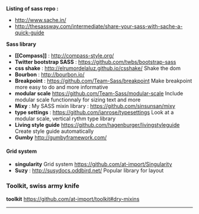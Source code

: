 **Listing of sass repo :**
* http://www.sache.in/
* http://thesassway.com/intermediate/share-your-sass-with-sache-a-quick-guide

**Sass library**
* **[[Compass]]** : http://compass-style.org/
* **Twitter bootstrap SASS** : https://github.com/twbs/bootstrap-sass
* **css shake** : http://elrumordelaluz.github.io/csshake/ Shake the dom 
* **Bourbon** : http://bourbon.io/
* **Breakpoint** : https://github.com/Team-Sass/breakpoint Make breakpoint more easy to do and more informative  
* **modular scale** https://github.com/Team-Sass/modular-scale Include modular scale functionnaly for sizing text and more 
* **Mixy** : My SASS mixin library : https://github.com/sinsunsan/mixy   
* **type settings** : https://github.com/ianrose/typesettings Look at a modular scale, vertical rythm type library 
* **Living style guide** https://github.com/hagenburger/livingstyleguide Create style guide automatically
* **Gumby** http://gumbyframework.com/

#### Grid system 
* **singularity** Grid system https://github.com/at-import/Singularity
* **Suzy** : http://susydocs.oddbird.net/ Popular library for layout   

### Toolkit, swiss army knife
**toolkit** https://github.com/at-import/toolkit#dry-mixins

* **